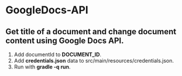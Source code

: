 # GoogleDocs-API
## Get title of a document and change document content  using Google Docs API.

1. Add documentId to **DOCUMENT_ID**.
2. Add **credentials.json** data to src/main/resources/credentials.json.
3. Run with **gradle -q run**.
